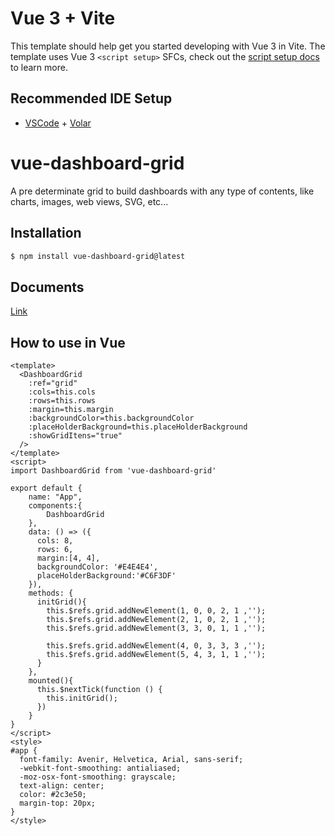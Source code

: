 # Vue 3 + Vite

This template should help get you started developing with Vue 3 in Vite. The template uses Vue 3 `<script setup>` SFCs, check out the [script setup docs](https://v3.vuejs.org/api/sfc-script-setup.html#sfc-script-setup) to learn more.

## Recommended IDE Setup

- [VSCode](https://code.visualstudio.com/) + [Volar](https://marketplace.visualstudio.com/items?itemName=johnsoncodehk.volar)

# vue-dashboard-grid

A pre determinate grid to build dashboards with any type of contents, like charts, images, web views, SVG, etc...

## Installation
```sh
$ npm install vue-dashboard-grid@latest
```
## Documents
[Link](https://#)

## How to use in Vue

```vue
<template>
  <DashboardGrid  
    :ref="grid"
    :cols=this.cols
    :rows=this.rows
    :margin=this.margin 
    :backgroundColor=this.backgroundColor
    :placeHolderBackground=this.placeHolderBackground
    :showGridItens="true"
  />  
</template>
<script>
import DashboardGrid from 'vue-dashboard-grid'

export default {
    name: "App",
    components:{
        DashboardGrid
    },
    data: () => ({
      cols: 8,
      rows: 6,
      margin:[4, 4],
      backgroundColor: '#E4E4E4',
      placeHolderBackground:'#C6F3DF'
    }),
    methods: {
      initGrid(){
        this.$refs.grid.addNewElement(1, 0, 0, 2, 1 ,'');
        this.$refs.grid.addNewElement(2, 1, 0, 2, 1 ,'');        
        this.$refs.grid.addNewElement(3, 3, 0, 1, 1 ,''); 

        this.$refs.grid.addNewElement(4, 0, 3, 3, 3 ,'');
        this.$refs.grid.addNewElement(5, 4, 3, 1, 1 ,'');
      }
    },
    mounted(){      
      this.$nextTick(function () { 
        this.initGrid();
      })      
    }
}
</script>
<style>
#app {
  font-family: Avenir, Helvetica, Arial, sans-serif;
  -webkit-font-smoothing: antialiased;
  -moz-osx-font-smoothing: grayscale;
  text-align: center;
  color: #2c3e50;
  margin-top: 20px;
}
</style> 
```